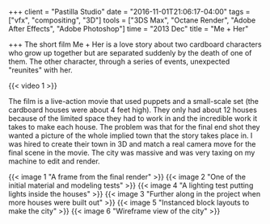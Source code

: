 +++
client = "Pastilla Studio"
date = "2016-11-01T21:06:17-04:00"
tags = ["vfx", "compositing", "3D"]
tools = ["3DS Max", "Octane Render", "Adobe After Effects", "Adobe Photoshop"]
time = "2013 Dec"
title = "Me + Her"

+++
The short film Me + Her is a love story about two cardboard characters who grow up together but are separated suddenly by the death of one of them. The other character, through a series of events, unexpected "reunites" with her.

{{< video 1 >}}

The film is a live-action movie that used puppets and a small-scale set (the cardboard houses were about 4 feet high). They only had about 12 houses because of the limited space they had to work in and the incredible work it takes to make each house. The problem was that for the final end shot they wanted a picture of the whole implied town that the story takes place in. I was hired to create their town in 3D and match a real camera move for the final scene in the movie. The city was massive and was very taxing on my machine to edit and render.

{{< image 1 "A frame from the final render" >}}
{{< image 2 "One of the initial material and modeling tests" >}}
{{< image 4 "A lighting test putting lights inside the houses" >}}
{{< image 3 "Further along in the project when more houses were built out" >}}
{{< image 5 "Instanced block layouts to make the city" >}}
{{< image 6 "Wireframe view of the city" >}}
